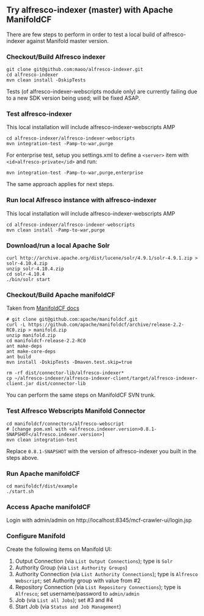 Try alfresco-indexer (master) with Apache ManifoldCF
---

There are few steps to perform in order to test a local build of alfresco-indexer against Manifold master version.

### Checkout/Build Alfresco indexer
```
git clone git@github.com:maoo/alfresco-indexer.git
cd alfresco-indexer
mvn clean install -DskipTests
```
Tests (of alfresco-indexer-webscripts module only) are currently failing due to a new SDK version being used; will be fixed ASAP.

### Test alfresco-indexer
This local installation will include alfresco-indexer-webscripts AMP
```
cd alfresco-indexer/alfresco-indexer-webscripts
mvn integration-test -Pamp-to-war,purge
```

For enterprise test, setup you settings.xml to define a `<server>` item with `<id>alfresco-private</id>` and run:
```
mvn integration-test -Pamp-to-war,purge,enterprise
```
The same approach applies for next steps.

### Run local Alfresco instance with alfresco-indexer
This local installation will include alfresco-indexer-webscripts AMP
```
cd alfresco-indexer/alfresco-indexer-webscripts
mvn clean install -Pamp-to-war,purge
```

### Download/run a local Apache Solr
```
curl http://archive.apache.org/dist/lucene/solr/4.9.1/solr-4.9.1.zip > solr-4.10.4.zip
unzip solr-4.10.4.zip
cd solr-4.10.4
./bin/solr start
```

### Checkout/Build Apache manifoldCF
Taken from [ManifoldCF docs](https://manifoldcf.apache.org/release/trunk/en_US/how-to-build-and-deploy.html)

```
# git clone git@github.com:apache/manifoldcf.git
curl -L https://github.com/apache/manifoldcf/archive/release-2.2-RC0.zip > manifold.zip
unzip manifold.zip
cd manifoldcf-release-2.2-RC0
ant make-deps
ant make-core-deps
ant build
mvn install -DskipTests -Dmaven.test.skip=true

rm -rf dist/connector-lib/alfresco-indexer*
cp ~/alfresco-indexer/alfresco-indexer-client/target/alfresco-indexer-client.jar dist/connector-lib
```
You can perform the same steps on ManifoldCF SVN trunk.

### Test Alfresco Webscripts Manifold Connector
```
cd manifoldcf/connectors/alfresco-webscript
# [change pom.xml with <alfresco.indexer.version>0.8.1-SNAPSHOT</alfresco.indexer.version>]
mvn clean integration-test
```
Replace `0.8.1-SNAPSHOT` with the version of alfresco-indexer you built in the steps above.

### Run Apache manifoldCF
```
cd manifoldcf/dist/example
./start.sh
```

### Access Apache manifoldCF
Login with admin/admin on http://localhost:8345/mcf-crawler-ui/login.jsp

### Configure Manifold

Create the following items on Manifold UI:
1. Output Connection (via `List Output Connections`); type is `Solr`
2. Authority Group (via `List Authority Groups`)
3. Authority Connection (via `List Authority Connections`); type is `Alfresco Webscript`; set Authority group with value from #2
4. Repository Connection (via `List Repository Connections`); type is `Alfresco`; set username/password to `admin/admin`
5. Job (via `List all Jobs`); set #3 and #4
6. Start Job (via `Status and Job Management`)
